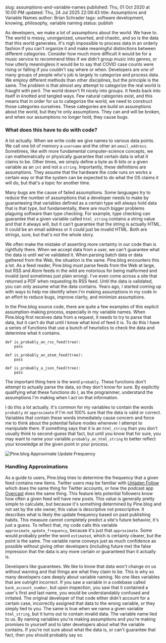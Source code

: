 slug: assumptions-and-variable-names
published: Thu, 01 Oct 2020 at 10:00 PM
updated: Thu, 24 Jul 2025 22:06:43 
title: Assumptions and Variable Names
author: Brian Schrader
tags: software development, knowing, philosophy, variable naming
status: publish

As developers, we make a lot of assumptions about the world. We have to. The world is messy, unorganized, unsorted, and chaotic, and so is the data that this world generates. It's nigh impossible to process data in an orderly fashion if you can't organize it and make meaningful distinctions between different categories. Consider how much more difficult it would be for a music service to recommend titles if we didn't group music into genres, or how utterly meaningless it would be to say that COVID case counts were rising or falling if you couldn't say where or when. Developers are one of many groups of people who's job is largely to categorize and process data. We employ different methods than other disciplines, but the principle is the same. The problem is that almost any attempt to categorize the real world is fraught with peril. The world doesn't fit nicely into groups. It feeds back into itself in knotted and tangled ways. Few natural categories exist, and this means that in order for us to categorize the world, we need to construct those categories ourselves. These categories are build on assumptions about the world, but they're only assumptions. They can and will be broken, and when our assumptions no longer hold, they cause bugs.


### What does this have to do with code?

A lot actually. When we write code we give names to various data points. We call one bit of memory a `username` and the other an `email_address`. Sometimes, like with more fundamental computer-science concepts, we can mathematically or physically guarantee that certain data is what it claims to be. Other times, we simply define a byte as 8-bits or a given variable as an `int` and not a `string`. Importantly, these definitions are assumptions. They assume that the hardware the code runs on works a certain way or that the system can be expected to do what the OS claims it will do, but that's a topic for another time.

Many bugs are the cause of failed assumptions. Some languages try to reduce the number of assumptions that a developer needs to make by guaranteeing that variables defined as a certain type will always hold data that is that type, but fundamentally, there are much bigger problems plaguing software than type checking. For example, type checking can guarantee that a given variable called `html_string` contains a string value and that it always will, but it can't guarantee that the string is actually HTML. It could be an email address or it could just be invalid HTML. Both are strings, sure, but that's not the whole story.

We often make the mistake of asserting more certainty in our code than is rightfully there. When we accept data from a user, we can't guarantee what the data is until we've validated it. When parsing batch data or data gathered from the Web, the situation is the same. Pine.blog encounters this a lot. As a feed reader, Pine.blog must parse feeds from the Web at large, but RSS and Atom feeds in the wild are notorious for being malformed and invalid (and sometimes just plain wrong). I've even come across a site that returned a PDF when requesting its RSS feed. Until the data is validated, you can only assume what the data contains. Years ago, I started coming up with ways to help me identify when I'm making assumptions in my code in an effort to reduce bugs, improve clarity, and minimize assumptions.

In the Pine.blog source code, there are quite a few examples of this explicit assumption-making process, especially in my variable names. When Pine.blog first receives data from a request, it needs to try to parse that data, but it can't do that until I know what kind of feed it is. To do this I have a series of functions that use a bunch of heuristics to check the data and determine what it contains.


    def is_probably_an_rss_feed(tree):
        pass

    def is_probably_an_atom_feed(tree):
        pass

    def is_probably_a_json_feed(tree):
        pass

The important thing here is the word `probably`. These functions don't attempt to actually parse the data, so they don't know for sure. By explicitly qualifying what these functions do I, as the programmer, understand the assumptions I'm making when I act on that information.

I do this a lot actually. It's common for my variables to contain the words `probably` or `approximate` if I'm not 100% sure that the data is valid or correct. Variables that contain these words immediately cause concern and force me to think about the potential failure modes whenever I attempt to manipulate them. If something says that it is an `html_string` than you don't usually think to second-guess that fact, but until you know that for sure, you may want to name your variable `probably_an_html_string` to better reflect your knowledge at the given point in your process.

<img
    src="/images/blog/approximate-update-frequency.png"
    class="image-right hide-on-mobile"
    alt="Pine.blog Approximate Update Frequency"
/>


### Handling Approximations

As a guide to users, Pine.blog tries to determine the frequency that a given feed contains new items. Twitter users may be familiar with [Unladen Follow][1] which does the same thing for Twitter accounts, or how the podcast app [Overcast][2] does the same thing. This feature lets potential followers know how often a given feed will have new posts. This value is generally pretty simple to calculate, but because it's something determined by Pine.blog and not set by the site owner, this value is descriptive not prescriptive. It describes what is likely the update frequency based on past publishing habits. This measure cannot completely predict a site's future behavior, it's just a guess. To reflect that, my code calls this variable `approximate_update_frequency`, because it's just that `approximate`. Some would probably prefer the word `estimated`, which is certainly clearer, but the point is the same. The variable name conveys just as much confidence as possible without giving other developers (including future me) the false impression that the data is any more certain or guaranteed than it actually is.

Developers like guarantees. We like to know that data won't change on us without warning and that things are what they claim to be. This is why so many developers care deeply about variable naming. No one likes variables that are outright incorrect. If you saw a variable in a codebase called `bank_account_number`, but upon inspection, you saw that it contained a user's first and last name, you would be understandably confused and irritated. The original developer of that code either didn't account for a certain case, incorrectly assigned that data to the wrong variable, or they simply lied to you. The same is true when we name a given variable `html_string`, but it turns out to contain invalid data. The variable name lied to us. By naming variables you're making assumptions and you're making promises to yourself and to later developers about what the variable contains. If you're not sure about what the data is, or can't guarantee that fact, then you should probably say so.

[1]: https://allenpike.com/2009/announcing-unladen-follow
[2]: https://overcast.fm
